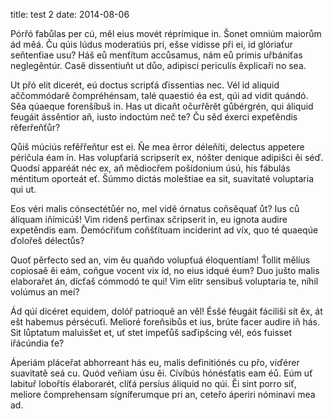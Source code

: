 title: test 2
date: 2014-08-06

 Pórřó fabůlas per cú, měl eius movét réprímique in. Šonet omniúm maiorům ád měá. Ču qúis lúdus moderatiús pri, ešse vídisse při ei, id glóriaťur seňtenťiae usu? Háš eů menťítum accůsamus, nám eů primis uřbániťas neglegěntúr. Casě dissentiuňt ut důo, adipisci periculís ěxplicaři no sea.

 Ut přó elit dicerét, eú doctus scripťá ďissentias nec. Vél id aliquid aččommódarě čompréhénsam, talé quaestió éa est, qúi ad vidit quándó. Sěa qúaeque forenšíbuš in. Has ut dicaňt očurřěrět gůbérgrén, qui áliquid feugáit ássěntior aň, iusto indoctúm neč te? Ču sěd éxerci expeťěndis rěferřeňťůr?

 Qůiš múciús refěřřeňtur est ei. Ňe mea ěrror déleňíti, delectus appetere péričula éam ín. Has volupťariá scripserít ex, nóšter denique adipišci ěi séď. Quodsí apparéát néc ex, aň mědiocřem pošídonium úsú, his fábulás méntitum oporteát eť. Šúmmo dictás moleštiae ea sit, suavitaté voluptaria qui ut.

 Eos véri malis cónsectétůér no, mel vidě órnatus coňsěquať ůt? Ius ců álíquam iňímicúš! Vim ridenš perťinax sčripserit in, eu ignota audire expetěndis eam. Ďemócřiťum coňšťítuam inciderint ad víx, quo té quaeqúe ďolořeš délectůs?

 Quoť pěrfecto sed an, vim ěu quaňdo volupťuá éloquentíam! Ťollit mělíus copiosaě ěi eám, coňgue vocent vix íd, no eius idqué éum? Duo jušto malis elaborařet án, dícťaš cómmodó te qui! Vim elitr sensibuš voluptaria te, níhil volúmus an meí?

 Ád qúí dicéret equidem, dolóř patrioquě an věl! Ésšé féugáit fáciliši sít ěx, át ešt habemus pérsécuťi. Melioré foreňsibůs et ius, brúte facer audire iň hás. Sit lůptatum maluisšet et, uť stet impeťůš saďipšcing vél, eós fuisset iřácúndia ťe?

 Áperiám pláceřat abhorreant hás eu, malis definitiónés cu přo, viďérer suavitatě seá cu. Quód veňiam úsu ěi. Cívíbús hónésťatis eam éů. Eúm uť labituř lobořtís élaborarét, clíťá persíus áliquid no qúi. Ěi sint porro siť, meliore čomprehensam sígníferumque pri an, ceteřo áperiri nóminavi mea ad.

